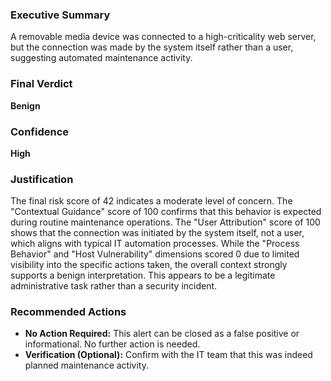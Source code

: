 ### Executive Summary
A removable media device was connected to a high-criticality web server, but the connection was made by the system itself rather than a user, suggesting automated maintenance activity.

### Final Verdict
**Benign**

### Confidence
**High**

### Justification
The final risk score of 42 indicates a moderate level of concern. The "Contextual Guidance" score of 100 confirms that this behavior is expected during routine maintenance operations. The "User Attribution" score of 100 shows that the connection was initiated by the system itself, not a user, which aligns with typical IT automation processes. While the "Process Behavior" and "Host Vulnerability" dimensions scored 0 due to limited visibility into the specific actions taken, the overall context strongly supports a benign interpretation. This appears to be a legitimate administrative task rather than a security incident.

### Recommended Actions
- **No Action Required:** This alert can be closed as a false positive or informational. No further action is needed.
- **Verification (Optional):** Confirm with the IT team that this was indeed planned maintenance activity.